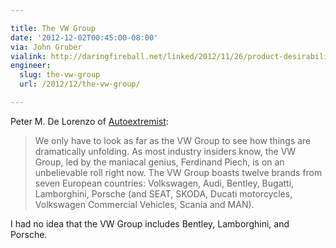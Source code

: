 ```yaml
---

title: The VW Group
date: '2012-12-02T00:45:00-08:00'
via: John Gruber
vialink: http://daringfireball.net/linked/2012/11/26/product-desirability-profitability
engineer:
  slug: the-vw-group
  url: /2012/12/the-vw-group/

---
```


Peter M. De Lorenzo of [Autoextremist](http://www.autoextremist.com/current/2012/11/26/the-autoextremist.html):

> We only have to look as far as the VW Group to see how things are dramatically unfolding. As most industry insiders know, the VW Group, led by the maniacal genius, Ferdinand Piech, is on an unbelievable roll right now. The VW Group boasts twelve brands from seven European countries: Volkswagen, Audi, Bentley, Bugatti, Lamborghini, Porsche (and SEAT, SKODA, Ducati motorcycles, Volkswagen Commercial Vehicles, Scania and MAN).

I had no idea that the VW Group includes Bentley, Lamborghini, and Porsche.
